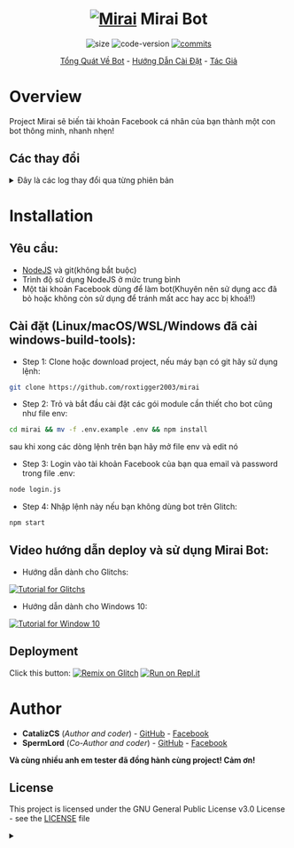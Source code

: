 <h1 align="center">
	<a href="#"><img src="https://i.imgur.com/lzapbcN.png" alt="Mirai"></a>
	Mirai Bot
</h1>
<p align="center">
	<img alt="size" src="https://img.shields.io/github/repo-size/roxtigger2003/mirai.svg?style=flat-square&label=size">
	<img alt="code-version" src="https://img.shields.io/badge/dynamic/json?color=red&label=code%20version&prefix=v&query=%24.version&url=https%3A%2F%2Fraw.githubusercontent.com%2Froxtigger2003%2Fmirai%2Fmaster%2Fpackage.json&style=flat-square">
	<a href="https://github.com/roxtigger2003/mirai/commits"><img alt="commits" src="https://img.shields.io/github/commit-activity/m/roxtigger2003/mirai.svg?label=commit&style=flat-square"></a>
</p>

<p align="center">
	<a href="#Overview">Tổng Quát Về Bot</a>
	-
	<a href="#Installation">Hướng Dẫn Cài Đặt</a>
	-
	<a href="#Author">Tác Giả</a>
</p>

# Overview

Project Mirai sẽ biến tài khoản Facebook cá nhân của bạn thành một con bot thông minh, nhanh nhẹn!

## Các thay đổi

<details>
	<summary>Đây là các log thay đổi qua từng phiên bản</summary>

- 4.2.5: Sửa shortcut không thông báo sau lần đầu tạo file.

- 4.2.6: Tối ưu lại code.

- 4.2.7: Sửa sethelp và delhelp.

- 4.2.8: Sửa lỗi update.js không sao lưu .env

- 4.2.9: Sửa event.js

- 4.2.10: Xóa messageID.tostring()

- 4.2.11: Bật lệnh hentaivn và sửa lệnh rank

- 4.3.0: Loại bỏ một số lệnh không cần thiết, echo -> repeat, saucenao -> sauce, thêm cài đặt thời gian cho việc nhắc đi ngủ và thức dậy, nâng cấp và sửa chữa saucenao, loại bỏ acronym

- 4.3.1: Fix ping

- 4.3.2: Đổi lại SLEEPTIME và WAKETIME

- 4.3.3: repeat -> echo, optimize

- 4.3.4: thêm config canCheckUpdate, sửa lỗi undefined trong unsend.js, optimize

- 4.3.5: sửa lỗi axios not defined

- 4.3.6: sửa cronjob (reversed về lại 4.3.3).

- 4.3.7: giveaway -> ga, tối ưu và rút gọn cho say, thêm giờ vào cho uptime, thay đổi roul từ 3 màu thành 6 màu, thêm tắt bật refresh sau 10 phút, rút gọn log từ terminal/cmd, loại bỏ nhắc bản cập nhật qua tin nhắn!

- 4.3.8: bật sẵn refresh

- 4.3.9: sửa lỗi không nhận .env

- 4.3.10: loại bỏ lệnh facebook, youtube -p -> yt -v, youtube -m -> yt -m, optimize yt, bỏ thư mục modules

- 4.3.11: sửa yt -v

- 4.4.0: thêm User.setUser, User.delUser, User.getColumn, Thread.setThread, Thread.delThread, thêm cột name trong database (cần xóa database cũ rồi thêm lại), thêm lệnh gRank (global rank của cả bot)

- 4.4.1: sửa lỗi roul không báo sai màu

- 4.4.2: sửa sl và money

- 4.5.0 : thêm lệnh fishing, khắc phục tình trạng bị block tính năng sau khi bị các thành viên spam, lòi ra thêm database is locked!!

</details>

# Installation

## Yêu cầu:
  - [NodeJS](https://nodejs.org/en/) và git(không bắt buộc)
  - Trình độ sử dụng NodeJS ở mức trung bình
  - Một tài khoản Facebook dùng để làm bot(Khuyên nên sử dụng acc đã bỏ hoặc không còn sử dụng để tránh mất acc hay acc bị khoá!!)
 
## Cài đặt (Linux/macOS/WSL/Windows đã cài windows-build-tools):
+ Step 1: Clone hoặc download project, nếu máy bạn có git hãy sử dụng lệnh:
```bash
git clone https://github.com/roxtigger2003/mirai
```
+ Step 2: Trỏ và bắt đầu cài đặt các gói module cần thiết cho bot cũng như file env:
```bash
cd mirai && mv -f .env.example .env && npm install
```
sau khi xong các dòng lệnh trên bạn hãy mở file env và edit nó
+ Step 3: Login vào tài khoản Facebook của bạn qua email và password trong file .env:
```bash
node login.js
```
+ Step 4: Nhập lệnh này nếu bạn không dùng bot trên Glitch:
```bash
npm start
```

## Video hướng dẫn deploy và sử dụng Mirai Bot:

-  Hướng dẫn dành cho Glitchs:

[![Tutorial for Glitchs](https://img.youtube.com/vi/wbfAxyV4n_o/0.jpg)](https://www.youtube.com/watch?v=wbfAxyV4n_o)

- Hướng dẫn dành cho Windows 10:

[![Tutorial for Window 10](https://img.youtube.com/vi/NGxyB6TRX9Q/0.jpg)](https://www.youtube.com/watch?v=NGxyB6TRX9Q)


## Deployment
Click this button:
[![Remix on Glitch](https://cdn.glitch.com/2703baf2-b643-4da7-ab91-7ee2a2d00b5b%2Fremix-button.svg)](https://glitch.com/edit/#!/import/github/roxtigger2003/mirai)
[![Run on Repl.it](https://repl.it/badge/github/roxtigger2003/mirai)](https://repl.it/github/roxtigger2003/mirai)

# Author
- **CatalizCS** (*Author and coder*) - [GitHub](https://github.com/roxtigger2003) - [Facebook](https://fb.me/Cataliz2k)
- **SpermLord** (*Co-Author and coder*) - [GitHub](https://github.com/spermlord) - [Facebook](https://fb.me/MyNameIsSpermLord)

**Và cùng nhiều anh em tester đã đồng hành cùng project! Cảm ơn!**

## License

This project is licensed under the GNU General Public License v3.0 License - see the [LICENSE](LICENSE) file 
<details>
	<summary></summary>

  ```
  Project này không liên kết với bất cứ project nào khác chẳng hạn như c3c!!!
  ```
</details>
